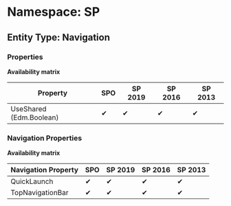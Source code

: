 # Namespace: SP

## Entity Type: Navigation

### Properties

**Availability matrix**

Property | SPO | SP 2019 | SP 2016 | SP 2013
----------|-----|---------|---------|--------
UseShared (Edm.Boolean) | ✔ | ✔ | ✔ | ✔

### Navigation Properties

**Availability matrix**

Navigation Property | SPO | SP 2019 | SP 2016 | SP 2013
----------|-----|---------|---------|--------
QuickLaunch | ✔ | ✔ | ✔ | ✔
TopNavigationBar | ✔ | ✔ | ✔ | ✔
